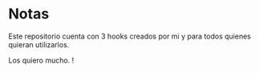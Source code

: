 # Notas

Este repositorio cuenta con 3 hooks creados por mi y para todos quienes quieran utilizarlos.

Los quiero mucho.  !